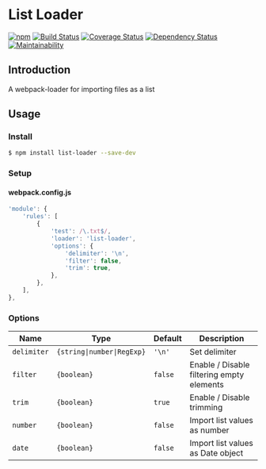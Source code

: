# List Loader

[![npm](https://img.shields.io/npm/v/list-loader.svg)](https://www.npmjs.com/package/list-loader)
[![Build Status](https://travis-ci.org/sapphiredev/list-loader.svg?branch=master)](https://travis-ci.org/sapphiredev/list-loader)
[![Coverage Status](https://coveralls.io/repos/github/sapphiredev/list-loader/badge.svg?branch=master)](https://coveralls.io/github/sapphiredev/list-loader?branch=master)
[![Dependency Status](https://gemnasium.com/badges/github.com/sapphiredev/list-loader.svg)](https://gemnasium.com/github.com/sapphiredev/list-loader)
[![Maintainability](https://api.codeclimate.com/v1/badges/e1ed105c37c9df52611a/maintainability)](https://codeclimate.com/github/sapphiredev/list-loader/maintainability)

## Introduction

A webpack-loader for importing files as a list

## Usage

### Install

```sh
$ npm install list-loader --save-dev
```

### Setup

#### webpack.config.js

```js
'module': {
	'rules': [
		{
			'test': /\.txt$/,
			'loader': 'list-loader',
			'options': {
				'delimiter': '\n',
				'filter': false,
				'trim': true,
			},
		},
	],
},
```

### Options

Name | Type | Default | Description
----|----|----|----
`delimiter` | `{string\|number\|RegExp}` | `'\n'` | Set delimiter
`filter` | `{boolean}` | `false` | Enable / Disable filtering empty elements
`trim` | `{boolean}` | `true` | Enable / Disable trimming
`number` | `{boolean}` | `false` | Import list values as number
`date` | `{boolean}` | `false` | Import list values as Date object
